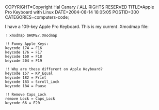 COPYRIGHT=Copyright Hal Canary / ALL RIGHTS RESERVED
TITLE=Apple Pro Keyboard with Linux
DATE=2004-08-14 16:05:05
POSTID=300
CATEGORIES=computers-code;

I have a 109-key Apple Pro Keyboard. This is my current .Xmodmap file:

    
    ! xmodmap $HOME/.Xmodmap
    
    !! Funny Apple Keys:
    keycode 174 = F16
    keycode 176 = F17
    keycode 160 = F18
    keycode 204 = F19
    
    !! Why are these different on Apple Keyboard?
    keycode 157 = KP_Equal
    keycode 182 = Print
    keycode 183 = Scroll_Lock
    keycode 184 = Pause
    
    !! Remove Caps_Lock
    remove Lock = Caps_Lock
    keycode 66 = F20
